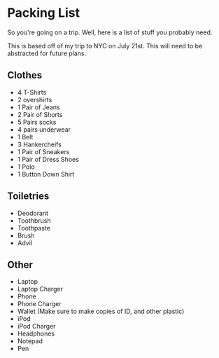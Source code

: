 # Packing List

So you're going on a trip. Well, here is a list of stuff you probably need.

This is based off of my trip to NYC on July 21st. This will need to be
abstracted for future plans.

## Clothes

 * 4 T-Shirts
 * 2 overshirts
 * 1 Pair of Jeans
 * 2 Pair of Shorts
 * 5 Pairs socks
 * 4 pairs underwear
 * 1 Belt
 * 3 Hankercheifs
 * 1 Pair of Sneakers
 * 1 Pair of Dress Shoes
 * 1 Polo
 * 1 Button Down Shirt

## Toiletries

 * Deodorant
 * Toothbrush
 * Toothpaste
 * Brush
 * Advil

## Other

 * Laptop
 * Laptop Charger
 * Phone
 * Phone Charger
 * Wallet (Make sure to make copies of ID, and other plastic)
 * iPod
 * iPod Charger
 * Headphones
 * Notepad
 * Pen

